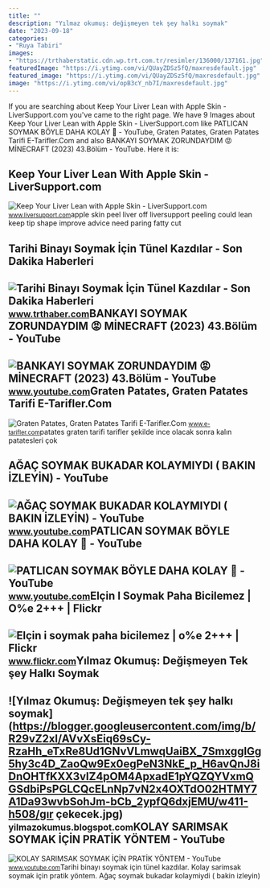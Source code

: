 ```yaml
---
title: ""
description: "Yılmaz okumuş: değişmeyen tek şey halkı soymak"
date: "2023-09-18"
categories:
- "Ruya Tabiri"
images:
- "https://trthaberstatic.cdn.wp.trt.com.tr/resimler/136000/137161.jpg"
featuredImage: "https://i.ytimg.com/vi/QUayZDSz5fQ/maxresdefault.jpg"
featured_image: "https://i.ytimg.com/vi/QUayZDSz5fQ/maxresdefault.jpg"
image: "https://i.ytimg.com/vi/opB3cY_nb7I/maxresdefault.jpg"
---
```


If you are searching about Keep Your Liver Lean with Apple Skin - LiverSupport.com you've came to the right page. We have 9 Images about Keep Your Liver Lean with Apple Skin - LiverSupport.com like PATLICAN SOYMAK BÖYLE DAHA KOLAY 🍆 - YouTube, Graten Patates, Graten Patates Tarifi E-Tarifler.Com and also BANKAYI SOYMAK ZORUNDAYDIM 😡 MİNECRAFT (2023) 43.Bölüm - YouTube. Here it is:

Keep Your Liver Lean With Apple Skin - LiverSupport.com
-------------------------------------------------------

 ![Keep Your Liver Lean with Apple Skin - LiverSupport.com](http://www.liversupport.com/wp-content/uploads/2012/09/apple-skin.jpg) <small>www.liversupport.com</small>apple skin peel liver off liversupport peeling could lean keep tip shape improve advice need paring fatty cut

Tarihi Binayı Soymak İçin Tünel Kazdılar - Son Dakika Haberleri
---------------------------------------------------------------

 ![Tarihi Binayı Soymak İçin Tünel Kazdılar - Son Dakika Haberleri](https://trthaberstatic.cdn.wp.trt.com.tr/resimler/136000/137161.jpg) <small>www.trthaber.com</small>BANKAYI SOYMAK ZORUNDAYDIM 😡 MİNECRAFT (2023) 43.Bölüm - YouTube
----------------------------------------------------------------

 ![BANKAYI SOYMAK ZORUNDAYDIM 😡 MİNECRAFT (2023) 43.Bölüm - YouTube](https://i.ytimg.com/vi/QUayZDSz5fQ/maxresdefault.jpg) <small>www.youtube.com</small>Graten Patates, Graten Patates Tarifi E-Tarifler.Com
----------------------------------------------------

 ![Graten Patates, Graten Patates Tarifi E-Tarifler.Com](http://www.e-tarifler.com/wp-content/uploads/2009/07/patates-soymak-graten.png) <small>www.e-tarifler.com</small>patates graten tarifi tarifler şekilde ince olacak sonra kalın patatesleri çok

AĞAÇ SOYMAK BUKADAR KOLAYMIYDI ( BAKIN İZLEYİN) - YouTube
---------------------------------------------------------

 ![AĞAÇ SOYMAK BUKADAR KOLAYMIYDI ( BAKIN İZLEYİN) - YouTube](https://i.ytimg.com/vi/7vjz94YKYu0/maxresdefault.jpg) <small>www.youtube.com</small>PATLICAN SOYMAK BÖYLE DAHA KOLAY 🍆 - YouTube
--------------------------------------------

 ![PATLICAN SOYMAK BÖYLE DAHA KOLAY 🍆 - YouTube](https://i.ytimg.com/vi/ftSl2Hrz2KA/maxres2.jpg?sqp=-oaymwEoCIAKENAF8quKqQMcGADwAQH4Ac4FgAKACooCDAgAEAEYciBdKCEwDw==&rs=AOn4CLD1xHQq9w2Hd2CYYuyXQNxqExAFZA) <small>www.youtube.com</small>Elçin I Soymak Paha Bicilemez | O%e 2+++ | Flickr
-------------------------------------------------

 ![Elçin i soymak paha bicilemez | o%e 2+++ | Flickr](https://live.staticflickr.com/8478/8199858832_72532c09db.jpg) <small>www.flickr.com</small>Yılmaz Okumuş: Değişmeyen Tek şey Halkı Soymak
----------------------------------------------

 ![Yılmaz Okumuş: Değişmeyen tek şey halkı soymak](https://blogger.googleusercontent.com/img/b/R29vZ2xl/AVvXsEiq69sCy-RzaHh_eTxRe8Ud1GNvVLmwqUaiBX_7SmxggIGg5hy3c4D_ZaoQw9Ex0egPeN3NkE_p_H6avQnJ8iDnOHTfKXX3vIZ4pOM4ApxadE1pYQZQYVxmQGSdbiPsPGLCQcELnNp7vN2x4OXTdO02HTMY7A1Da93wvbSohJm-bCb_2ypfQ6dxjEMU/w411-h508/gır çekecek.jpg) <small>yilmazokumus.blogspot.com</small>KOLAY SARIMSAK SOYMAK İÇİN PRATİK YÖNTEM - YouTube
--------------------------------------------------

 ![KOLAY SARIMSAK SOYMAK İÇİN PRATİK YÖNTEM - YouTube](https://i.ytimg.com/vi/opB3cY_nb7I/maxresdefault.jpg) <small>www.youtube.com</small>Tarihi binayı soymak i̇çin tünel kazdılar. Kolay sarimsak soymak i̇çi̇n prati̇k yöntem. Ağaç soymak bukadar kolaymiydi ( bakin i̇zleyi̇n)
